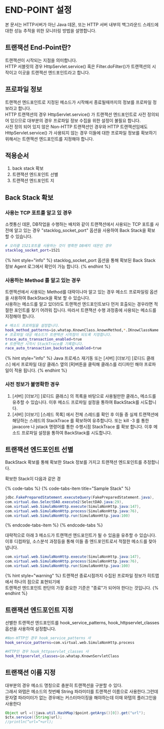 # END-POINT 설정

본 문서는 HTTP서버가 아닌 Java 데몬, 또는 HTTP 서버 내부의 백그라운드 스레드에 대한 성능 추적을 위한 모니터링 방법을 설명합니다.

## **트랜잭션 End-Point란?**

트랜잭션이 시작되는 지점을 의미합니다.   
HTTP 서블릿의 경우 HttpServlet.service\(\) 혹은 Filter.doFilter\(\)가 트랜잭션의 시작이고 이곳을 트랜잭션 엔드포인트라고 합니다. 

## **프로파일 정보**

트랜잭션 엔드포인트로 지정된 메소드가 시작해서 종료될때까지의 정보를 프로파일 정보라고 합니다.   
HTTP 트랜잭션의 경우 HttpServlet.service\(\) 가 트랜잭션 엔드포인트로 사전 정의되어 있으므로 대부분의 경우 프로파일 정보 수집을 위한 설정이 불필요 합니다.  
사전 정의 되어 있지 않은 Non-HTTP 트랜잭션인 경우와 HTTP 트랜잭션임에도 HttpServlet.service\(\) 가 사용되지 않는 경우 이들에 대한 프로파일 정보를 확보하기 위해서는 트랜잭션 엔드포인트를 지정해야 합니다. 

## 적용순서

1. back stack 확보
2. 트랜잭션 엔드포인트 선별
3. 트랜잭션 엔드포인트 지

## Back Stack 확보

### 사용는 TCP 포트를 알고 있 경우

소켓통신 데몬, DB작업을 수행하는 배치와 같이 트랜잭션에서 사용되는 TCP 포트를 사전에 알고 있는 경우 "stacklog\_socket\_port" 옵션을 사용하여 Back Stack을 확보 할 수 있습니다. 

```bash
# 오라클 1521포트를 사용하는 것이 명확한 DB배치 데몬인 경우 
stacklog_socket_port=1521
```

{% hint style="info" %}
stacklog\_socket\_port 옵션을 통해 확보된 Back Stack 정보  Agent 로그에서 확인이 가능 합니다. 
{% endhint %}

### 사용하는 Method 를 알고 있는 경우

트랜잭션에서 사용되는 Method를  대략이나마 알고 있는 경우 메소드 프로파일링 옵션을 사용하여 BackStack을 확보 할 수 있습니다.   
사용하는 메소드를 알고 있더라도 트랜잭션 엔드포인트보다 먼저 호출되는 경우라면 적절한 포인트를 찾기 어려워 집니다. 따라서 트랜잭션 수행 과정중에 사용되는 메소드를 지정해야 합니다.

```bash
# 메소드 프로파일을 설정합니다. 
hook_method_patterns=io.whatap.KnownClass.knownMethod,*.IKnowClassName.*
# 프로파일 대상 메소드가 트랜잭션 시작점이 되도록 지정합니다.
trace_auto_transaction_enabled=true
# 트랜잭션 시작시 StackTrace를 기록합니다.
race_auto_transaction_backstack_enabled=true
```

{% hint style="info" %}
Java 프로세스 재기동 또는 \[서버\] \[더보기\] \[로디드 클래스\] 에서 프로파일 대상 클래스 옆의 \[R\]버튼을 클릭해 클래스를 리디파인 해야 프로파일이 적용 됩니다. 
{% endhint %}

### 사전 정보가 불명확한 경우

1. \[서버\] \[더보기\] \[로디드 클래스\] 의 목록을 바탕으로 사용될만한 클래스, 메소드를 유추할 수 있습니다. 이후 메소드 프로파일 설정을 통하여 BackStack를 시도합니다. 
2. \[서버\] \[더보기\] \[스레드 목록\] 에서 전체 스레드를 확인 후 이들 중 실제 트랜잭션에 해당하는 스레드의 StackTrace 를 확보하여 유추합니다. 또는 kill -3 를 통한 javacore 나 jstack 명령어를 통한 수행시점 StackTrace 를 확보 합니다. 이후 메소드 프로파일 설정을 통하여 BackStack를 시도합니다. 

## 트랜잭션 엔드포인트 선별

BackStack 확보를 통해 확보한 Stack 정보를 가지고 트랜잭션 엔드포인트를 추정합니다. 

확보한 Stack이 다음과 같은 경

{% code-tabs %}
{% code-tabs-item title="Sample Stack" %}
```java
jdbc.FakePreparedStatement.executeQuery(FakePreparedStatement.java),
com.virtual.dao.SelectDAO.execute2(SelectDAO.java:29),
com.virtual.web.SimulaNonHttp.execute(SimulaNonHttp.java:147),
com.virtual.web.SimulaNonHttp.process(SimulaNonHttp.java:76),
com.virtual.web.SimulaNonHttp.run(SimulaNonHttp.java:100)
```
{% endcode-tabs-item %}
{% endcode-tabs %}

대략적으로 아래 3 메소드가 트랜잭션 엔드포인트가 될 수 있음을 유추할 수 있습니다.   
이후 디컴파일, 소스분석 과정등을 통해 이들 중 엔드포인트로서 적절한 메소드를 찾아냅니다. 

```java
com.virtual.web.SimulaNonHttp.execute(SimulaNonHttp.java:147),
com.virtual.web.SimulaNonHttp.process(SimulaNonHttp.java:76),
com.virtual.web.SimulaNonHttp.run(SimulaNonHttp.java:100)
```

{% hint style="warning" %}
트랜잭션 종료시점까지 수집된 프로파일 정보가 히트맵에서 하나의 점으로 표현되기에   
트랜잭션 엔드포인트 판단의 가장 중요한 기준은 "종료"가 되어야 한다는 것입니다. 
{% endhint %}

## 트랜잭션 엔드포인트 지정

선별한 트랜잭션 엔드포인트를 hook\_service\_patterns, hook\_httpservlet\_classes 옵션을 사용하여 설정합니다. 

```bash
#Non-HTTP인 경우 hook_service_patterns 사
hook_service_patterns=com.virtual.web.SimulaNonHttp.process

#HTTP인 경우 hook_httpservlet_classes 사
hook_httpservlet_classes=io.whatap.KnownServletClass
```

## 트랜잭션 이름 지정

대부분의 경우 메소드 명칭으로 충분히 트랜잭션을 구분할 수 있다.   
그래서 와탭은 메소드의 첫번째 String 파라미터를 트랜잭션 이름으로 사용한다.그런데 문자열 파라미터가 없는 경우에는 커스터마이징을 해야하는데 이때 와탭의 플러그인을 사용한다

```java
Object url =((java.util.HashMap)$point.getArgs()[0]).get("url");
$ctx.service((String)url);
//println(“url=“+url);
```



